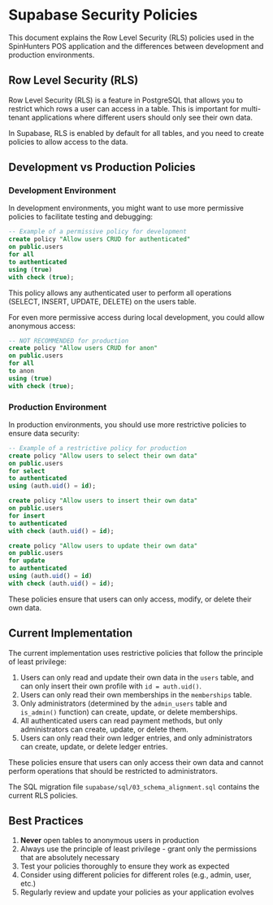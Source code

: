 # Supabase Security Policies

This document explains the Row Level Security (RLS) policies used in the SpinHunters POS application and the differences between development and production environments.

## Row Level Security (RLS)

Row Level Security (RLS) is a feature in PostgreSQL that allows you to restrict which rows a user can access in a table. This is important for multi-tenant applications where different users should only see their own data.

In Supabase, RLS is enabled by default for all tables, and you need to create policies to allow access to the data.

## Development vs Production Policies

### Development Environment

In development environments, you might want to use more permissive policies to facilitate testing and debugging:

```sql
-- Example of a permissive policy for development
create policy "Allow users CRUD for authenticated"
on public.users
for all
to authenticated
using (true)
with check (true);
```

This policy allows any authenticated user to perform all operations (SELECT, INSERT, UPDATE, DELETE) on the users table.

For even more permissive access during local development, you could allow anonymous access:

```sql
-- NOT RECOMMENDED for production
create policy "Allow users CRUD for anon"
on public.users
for all
to anon
using (true)
with check (true);
```

### Production Environment

In production environments, you should use more restrictive policies to ensure data security:

```sql
-- Example of a restrictive policy for production
create policy "Allow users to select their own data"
on public.users
for select
to authenticated
using (auth.uid() = id);

create policy "Allow users to insert their own data"
on public.users
for insert
to authenticated
with check (auth.uid() = id);

create policy "Allow users to update their own data"
on public.users
for update
to authenticated
using (auth.uid() = id)
with check (auth.uid() = id);
```

These policies ensure that users can only access, modify, or delete their own data.

## Current Implementation

The current implementation uses restrictive policies that follow the principle of least privilege:

1. Users can only read and update their own data in the `users` table, and can only insert their own profile with `id = auth.uid()`.
2. Users can only read their own memberships in the `memberships` table.
3. Only administrators (determined by the `admin_users` table and `is_admin()` function) can create, update, or delete memberships.
4. All authenticated users can read payment methods, but only administrators can create, update, or delete them.
5. Users can only read their own ledger entries, and only administrators can create, update, or delete ledger entries.

These policies ensure that users can only access their own data and cannot perform operations that should be restricted to administrators.

The SQL migration file `supabase/sql/03_schema_alignment.sql` contains the current RLS policies.

## Best Practices

1. **Never** open tables to anonymous users in production
2. Always use the principle of least privilege - grant only the permissions that are absolutely necessary
3. Test your policies thoroughly to ensure they work as expected
4. Consider using different policies for different roles (e.g., admin, user, etc.)
5. Regularly review and update your policies as your application evolves
